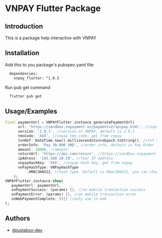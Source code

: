 
# VNPAY Flutter Package

## Introduction

This is a package help interactive with VNPAY
## Installation

Add this to you package's pubspec.yaml file:

```bash
  dependencies:
    vnpay_flutter: ^1.0.3
```

Run pub get command

```bash
  flutter pub get
```

## Usage/Examples

```dart
final paymentUrl = VNPAYFlutter.instance.generatePaymentUrl(
      url: 'https://sandbox.vnpayment.vn/paymentv2/vpcpay.html', //vnpay url, default is https://sandbox.vnpayment.vn/paymentv2/vpcpay.html
      version: '2.0.1', //version of VNPAY, default is 2.0.1
      tmnCode: 'XXX', //vnpay tmn code, get from vnpay
      txnRef: DateTime.now().millisecondsSinceEpoch.toString(), //ref code, default is timestamp
      orderInfo: 'Pay 30.000 VND', //order info, default is Pay Order
      amount: 30000, //amount
      returnUrl: 'https://abc.com/return', //https://sandbox.vnpayment.vn/apis/docs/huong-dan-tich-hop/#code-returnurl
      ipAdress: '192.168.10.10', //Your IP address
      vnpayHashKey: 'XXX', //vnpay hash key, get from vnpay
      vnPayHashType: VNPayHashType
          .HMACSHA512, //hash type. Default is HmacSHA512, you can chang it in: https://sandbox.vnpayment.vn/merchantv2
    );
VNPAYFlutter.instance.show(
   paymentUrl: paymentUrl,
   onPaymentSuccess: (params) {}, //on mobile transaction success
   onPaymentError: (params) {}, //on mobile transaction error
   onWebPaymentComplete: (){} //only use in web
);
```
## Authors

- [@justaboy-dev](https://www.github.com/justaboy-dev)
